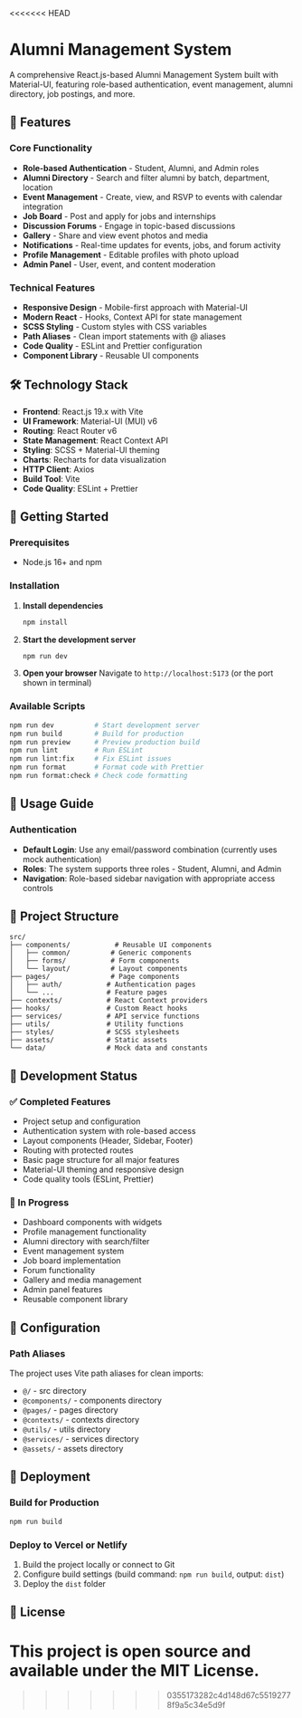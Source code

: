 <<<<<<< HEAD
# Alumni Management System

A comprehensive React.js-based Alumni Management System built with Material-UI, featuring role-based authentication, event management, alumni directory, job postings, and more.

## 🚀 Features

### Core Functionality
- **Role-based Authentication** - Student, Alumni, and Admin roles
- **Alumni Directory** - Search and filter alumni by batch, department, location
- **Event Management** - Create, view, and RSVP to events with calendar integration
- **Job Board** - Post and apply for jobs and internships
- **Discussion Forums** - Engage in topic-based discussions
- **Gallery** - Share and view event photos and media
- **Notifications** - Real-time updates for events, jobs, and forum activity
- **Profile Management** - Editable profiles with photo upload
- **Admin Panel** - User, event, and content moderation

### Technical Features
- **Responsive Design** - Mobile-first approach with Material-UI
- **Modern React** - Hooks, Context API for state management
- **SCSS Styling** - Custom styles with CSS variables
- **Path Aliases** - Clean import statements with @ aliases
- **Code Quality** - ESLint and Prettier configuration
- **Component Library** - Reusable UI components

## 🛠️ Technology Stack

- **Frontend**: React.js 19.x with Vite
- **UI Framework**: Material-UI (MUI) v6
- **Routing**: React Router v6
- **State Management**: React Context API
- **Styling**: SCSS + Material-UI theming
- **Charts**: Recharts for data visualization
- **HTTP Client**: Axios
- **Build Tool**: Vite
- **Code Quality**: ESLint + Prettier

## 🚀 Getting Started

### Prerequisites
- Node.js 16+ and npm

### Installation

1. **Install dependencies**
   ```bash
   npm install
   ```

2. **Start the development server**
   ```bash
   npm run dev
   ```

3. **Open your browser**
   Navigate to `http://localhost:5173` (or the port shown in terminal)

### Available Scripts

```bash
npm run dev          # Start development server
npm run build        # Build for production
npm run preview      # Preview production build
npm run lint         # Run ESLint
npm run lint:fix     # Fix ESLint issues
npm run format       # Format code with Prettier
npm run format:check # Check code formatting
```

## 🎯 Usage Guide

### Authentication
- **Default Login**: Use any email/password combination (currently uses mock authentication)
- **Roles**: The system supports three roles - Student, Alumni, and Admin
- **Navigation**: Role-based sidebar navigation with appropriate access controls

## 🎨 Project Structure

```
src/
├── components/           # Reusable UI components
│   ├── common/          # Generic components
│   ├── forms/           # Form components
│   └── layout/          # Layout components
├── pages/               # Page components
│   ├── auth/           # Authentication pages
│   └── ...             # Feature pages
├── contexts/           # React Context providers
├── hooks/              # Custom React hooks
├── services/           # API service functions
├── utils/              # Utility functions
├── styles/             # SCSS stylesheets
├── assets/             # Static assets
└── data/               # Mock data and constants
```

## 🧪 Development Status

### ✅ Completed Features
- Project setup and configuration
- Authentication system with role-based access
- Layout components (Header, Sidebar, Footer)
- Routing with protected routes
- Basic page structure for all major features
- Material-UI theming and responsive design
- Code quality tools (ESLint, Prettier)

### 🚧 In Progress
- Dashboard components with widgets
- Profile management functionality
- Alumni directory with search/filter
- Event management system
- Job board implementation
- Forum functionality
- Gallery and media management
- Admin panel features
- Reusable component library

## 🔧 Configuration

### Path Aliases
The project uses Vite path aliases for clean imports:
- `@/` - src directory
- `@components/` - components directory
- `@pages/` - pages directory
- `@contexts/` - contexts directory
- `@utils/` - utils directory
- `@services/` - services directory
- `@assets/` - assets directory

## 🚀 Deployment

### Build for Production
```bash
npm run build
```

### Deploy to Vercel or Netlify
1. Build the project locally or connect to Git
2. Configure build settings (build command: `npm run build`, output: `dist`)
3. Deploy the `dist` folder

## 📝 License

This project is open source and available under the MIT License.
=======
>>>>>>> 0355173282c4d148d67c55192778f9a5c34e5d9f
